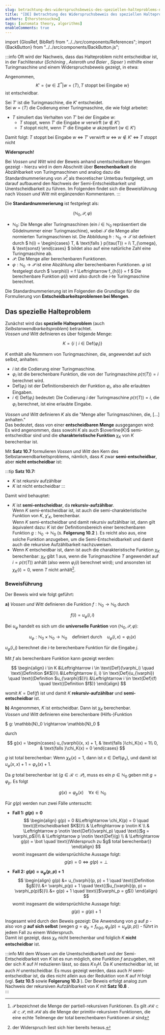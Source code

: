 ```yaml
---
slug: betrachtung-des-widerspruchsbeweis-des-speziellen-halteproblems-nach-vossen-und-witt
title: "[DE] Betrachtung des Widerspruchsbeweis des speziellen Halteproblems nach Vossen und Witt"
authors: [thorstensuckow]
tags: [automata theory, algorithms]
enableComments: true
---
```


import {GlosRef, BibRef} from "../../src/components/References";
import {BackButton} from "../../src/components/BackButton.js";


:::info 
Oft wird der Nachweis, dass das Halteproblem nicht entscheidbar ist, in der Fachliteratur (_Schöning_ <BibRef name="Sch08" pp="119 f." />, _Asteroth und Baier_ <BibRef name="BA02" pp="106 f." />, _Sipser_ <BibRef name="Sip12" pp="216 f." />) mithilfe einer Turingmaschine und einem Widerspruchsbeweis gezeigt, in etwa:

Angenommen,
$$
K' = \{w \in \Sigma^*  | w = \langle T \rangle, \text{$T$ stoppt bei Eingabe $w$}\}
$$
ist entscheidbar.  

Sei $T'$ ist die Turingmaschine, die $K'$ entscheidet.  
Sei $w = \langle T \rangle$ die Codierung einer Turingmaschine, die wie folgt arbeitet:
- $T$ simuliert das Verhalten von $T'$ bei der Eingabe $w$:
    - $T$ stoppt, wenn $T'$ die Eingabe $w$ verwirft ($w \notin K'$)
    - $T$ stoppt nicht, wenn $T'$ die Eingabe $w$ akzeptiert ($w \in K'$)

Damit folgt:
$T$ stoppt bei Eingabe $w$ $\Leftrightarrow$ $T'$ verwirft $w$ $\Leftrightarrow$ $w \notin K'$ $\Leftrightarrow$ $T$ stoppt nicht

**Widerspruch!**


Bei _Vossen und Witt_ wird der Beweis anhand unentscheidbarer Mengen gezeigt - hierzu wird in dem Abschnitt über **Berechenbarkeit** die Abzählbarkeit von Turingmaschinen und analog dazu die Standardnummerierung von $\mathcal{P}$[^1] als theoretischer Unterbau festgelegt, um darauf aufbauend den Nachweis der Semi-Entscheidbarkeit und Unentscheidbarkeit zu führen. 
Im Folgenden findet sich die Beweisführung nach _Vossen und Witt_ <BibRef name="VW16" pp="360 ff." /> mit ergänzenden Kommentaren. 
:::

[^1]: $\mathcal{P}$ bezeichnet die Menge der partiell-rekursiven Funktionen. Es gilt $\mathcal{PR} \subset \mathcal{R} \subset \mathcal{P}$, mit $\mathcal{PR}$ als die Menge der primitiv-rekursiven Funktionen, die eine echte Teilmenge der total berechenbaren Funktionen $\mathcal{R}$ sind

Die **Standardnummerierung** ist festgelegt als:

$$
(\mathbb{N}_0, \mathcal{P}, \varphi)
$$

- $\mathbb{N}_0$: Die Menge aller Turingmaschinen (ein $i \in \mathbb{N}_0$ repräsentiert die Gödelnummer einer Turingmaschine), wobei $\mathcal{T}$ die Menge aller normierten Turingmaschinen ist. Die Abbildung $h: \mathbb{N}_0 \rightarrow \mathcal{T}$ ist definiert durch
  $
  h(i) = \begin{cases}
  T, & \text{falls } p(\tau(T)) = i\\
  T_{\omega}, & \text{sonst}
  \end{cases}
  $
  bildet also auf eine natürliche Zahl eine Turingmaschine ab.
- $\mathcal{P}$: Die Menge aller berechenbaren Funktionen.
- $\varphi: \mathbb{N}_0 \rightarrow \mathcal{P}$ ist eine Abzählung aller berechenbaren Funktionen. $\varphi$ ist festgelegt durch
  $
  \varphi(i) = f \Leftrightarrow f_{h(i)} = f
  $
  Die berechenbare Funktion $\varphi(i)$ wird also durch die $i$-te Turingmaschine berechnet.

Die Standardnummerierung ist im Folgenden die Grundlage für die Formulierung von **Entscheidbarkeitsproblemen bei Mengen**.

## Das spezielle Halteproblem

Zunächst wird das **spezielle Halteproblem** (auch *Selbstanwendbarkeitsproblem*) betrachtet.  
*Vossen und Witt* definieren es über folgende Menge:

$$
K = \{i \mid i \in \text{Def}(\varphi_i)\}
$$

$K$ enthält alle Nummern von Turingmaschinen, die, angewendet auf sich selbst, anhalten:

- $i$ ist die Codierung einer Turingmaschine.
- $\varphi_i$ ist die berechenbare Funktion, die von der Turingmaschine $p(\tau(T)) = i$ berechnet wird.
- $\text{Def}(\varphi_i)$ ist der Definitionsbereich der Funktion $\varphi_i$, also alle erlaubten Eingaben.
- $i \in \text{Def}(\varphi_i)$ bedeutet: Die Codierung $i$ der Turingmaschine $p(\tau(T)) = i$, die $\varphi_i$ berechnet, ist eine erlaubte Eingabe.

*Vossen und Witt* definieren $K$ als die "Menge aller Turingmaschinen, die, [...] anhalten."  
Das bedeutet, dass von einer **entscheidbaren Menge** ausgegangen wird:  
Es wird angenommen, dass sowohl $K$ als auch $\overline{K}$ semi-entscheidbar sind und die **charakteristische Funktion** $\chi_K$ von $K$ berechenbar ist.

Mit **Satz 10.7** formulieren *Vossen und Witt* den Kern des Selbstanwendbarkeitsproblems, nämlich, dass $K$ zwar **semi-entscheidbar**, aber **nicht entscheidbar** ist:

:::tip **Satz 10.7:** <BibRef name="VW16" pp="361" />
- $K$ ist rekursiv aufzählbar
- $K$ ist nicht entscheidbar
:::

Damit wird behauptet:

- $K$ ist **semi-entscheidbar**, da **rekursiv-aufzählbar**.  
  Wenn $K$ semi-entscheidbar ist, ist auch die semi-charakteristische Funktion von $K$, $\chi'_K$, berechenbar.  
  Wenn $K$ semi-entscheidbar und damit rekursiv aufzählbar ist, dann gilt äquivalent dazu: $K$ ist der Definitionsbereich einer berechenbaren Funktion $g: \mathbb{N}_{0} \rightarrow \mathbb{N}_0$ (s. **Folgerung 10.2** <BibRef name="VW16" pp="356" />).
  Es reicht also aus, eine solche Funktion anzugeben, um die Semi-Entscheidbarkeit und damit auch die rekursive Aufzählbarkeit nachzuweisen.
- Wenn $K$ entscheidbar ist, dann ist auch die charakteristische Funktion $\chi_K$ berechenbar:  $\chi_K$ gibt $1$ aus, wenn die Turingmaschine $T$ angewendet auf $i = p(\tau(T))$ anhält (also wenn $\varphi_i(i)$ berechnet wird); und ansonsten ist $\chi_K(i) = 0$, wenn $T$ nicht anhält[^2].

[^2]: der Widerspruch liest sich hier bereits heraus.

### Beweisführung

Der Beweis wird wie folgt geführt:

**a)**  *Vossen und Witt* definieren die Funktion $f: \mathbb{N}_0 \rightarrow \mathbb{N}_0$ durch

$$
f(i) = u_{\varphi}(i, i)
$$

Bei $u_{\varphi}$ handelt es sich um die **universelle Funktion** von $(\mathbb{N}_0, \mathcal{P}, \varphi)$:

$$
u_{\varphi} : \mathbb{N}_0 \times \mathbb{N}_0 \rightarrow \mathbb{N}_0 \quad \text{definiert durch} \quad u_{\varphi} (i, x) = \varphi_i(x)
$$

$u_{\varphi}(i, j)$ berechnet die $i$-te berechenbare Funktion für die Eingabe $j$.

Mit $f$ als berechenbare Funktion kann gezeigt werden:

$$
\begin{align}
i \in K &\Leftrightarrow i \in \text{Def}(\varphi_i) \quad \text{(Definition $K$)}\\
 &\Leftrightarrow (i, i) \in \text{Def}(u_{\varphi}) \quad \text{(Definition $u_{\varphi}$)}\\
 &\Leftrightarrow i \in \text{Def}(f) \quad \text{(Definition $f$)}
\end{align}
$$

womit $K = \text{Def}(f)$ ist und damit $K$ **rekursiv-aufzählbar** und **semi-entscheidbar** ist.

**b)** Angenommen, $K$ ist entscheidbar. Dann ist $\chi_K$ berechenbar.  
*Vossen und Witt* definieren eine berechenbare (Hilfs-)Funktion

$
g: \mathbb{N}_0 \rightarrow \mathbb{N}_0
$

durch

$$
g(x) = \begin{cases}
u_{\varphi}(x, x) + 1, & \text{falls }\chi_K(x) = 1\\
0, & \text{falls }\chi_K(x) = 0
\end{cases}
$$

$g$ ist total berechenbar: Wenn $\chi_K(x) = 1$, dann ist $x \in \text{Def}(\varphi_x)$, und damit ist $u_\varphi(x, x) + 1 = \varphi_x(x) + 1$.

Da $g$ total berechenbar ist ($g \in \mathcal{R} \subset \mathcal{P}$), muss es ein $p \in \mathbb{N}_0$ geben mit $g = \varphi_p$. Es folgt

$$
g(x) = \varphi_p(x) \quad \forall x \in \mathbb{N}_0
$$

Für $g(p)$ werden nun zwei Fälle untersucht:

- **Fall 1:** **$g(p) = 0$**
   $$
   \begin{align}
   g(p) = 0 &\Leftrightarrow \chi_K(p) = 0 \quad \text{(Entscheidbarkeit $K$)}\\
   & \Leftrightarrow p \notin K \\
   & \Leftrightarrow p \notin \text{Def}(\varphi_p) \quad \text{($g = \varphi_p$)}\\
   & \Leftrightarrow p \notin \text{Def}(g) \\
   & \Leftrightarrow g(p) = \bot \quad \text{(Widerspruch zu $g$ total berechenbar)}
   \end{align}
   $$
   womit insgesamt die widersprüchliche Aussage folgt:
   $$
   g(p) = 0 \Leftrightarrow  g(p) = \bot
   $$

- **Fall 2:** **$g(p) = u_{\varphi}(p,p) + 1$**
   $$
   \begin{align}
   g(p) &= u_{\varphi}(p, p) + 1 \quad \text{(Definition $g$)}\\
   &= \varphi_p(p) + 1  \quad \text{($u_{\varphi}(p, p) = \varphi_p(p)$)}\\
   &= g(p) + 1   \quad \text{($\varphi_p = g$)}
   \end{align}
   $$
   womit insgesamt die widersprüchliche Aussage folgt:
   $$
   g(p) = g(p) + 1
   $$

Insgesamt wird durch den Beweis gezeigt: Die Anwendung von $g$ auf $p$ - also von $g$ **auf sich selbst** (wegen $g = \varphi_p = f_{h(p)}, \varphi_p(p) = u_{\varphi}(p, p)$) - führt in jedem Fall zu einem Widerspruch.  
Damit ist gezeigt, dass $\chi_K$ nicht berechenbar und folglich $K$ **nicht entscheidbar** ist.


:::info
Mit dem Wissen um die Unentscheidbarkeit und der Semi-Entscheidbarkeit von $K$ ist es nun möglich, eine Funktion $f$ anzugeben, mit der sich $K$ auf $H$ reduzieren lässt, so dass $K \leq_f H$.
Da $K$ unentscheidbar ist, ist auch $H$ unentscheidbar. Es muss gezeigt werden, dass auch $H$ semi-entscheidbar ist, da dies nicht allein aus der Reduktion von $K$ auf $H$ folgt (vgl. **Satz 10.5** <BibRef name="VW16" pp="358" /> sowie **Folgerung 10.3** <BibRef name="VW16" pp="359" />). Der Beweis erfolgt analog zum Nachweis der rekursiven Aufzählbarkeit von $K$ mit **Satz 10.8** <BibRef name="VW16" pp="363" />.  
:::